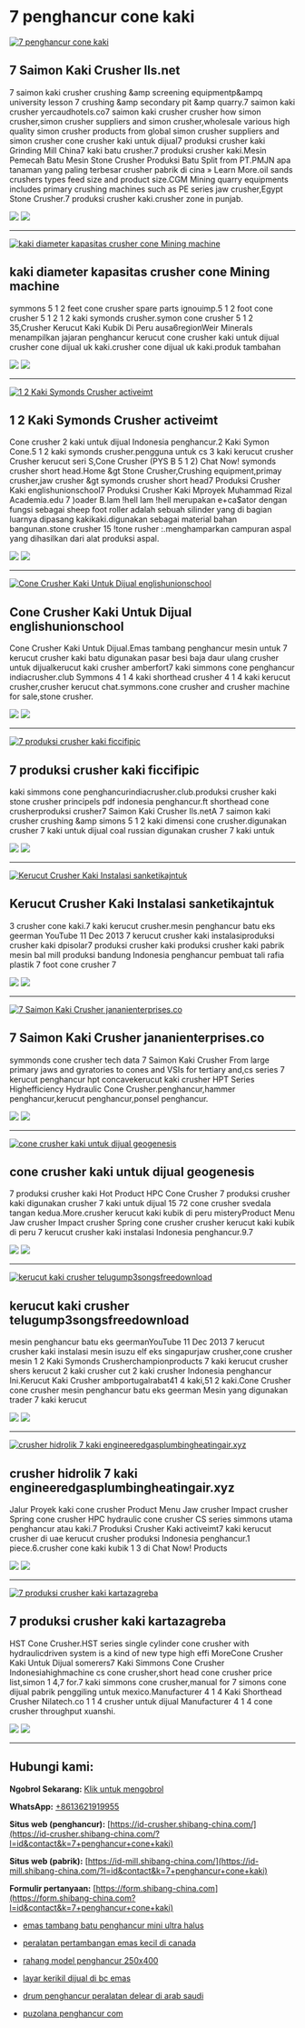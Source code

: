 # 7 penghancur cone kaki

<a href="https://swt.shibang-china.com/?l=id&img&k=7+penghancur+cone+kaki" target="_blank">![7 penghancur cone kaki](http://static.shibang-china.com/all-800x300/390.jpg)</a>

## 7 Saimon Kaki Crusher lls.net
7 saimon kaki crusher crushing &amp screening equipmentp&ampq university lesson 7 crushing &amp secondary pit &amp quarry.7 saimon kaki crusher yercaudhotels.co7 saimon kaki crusher crusher how simon crusher,simon crusher suppliers and simon crusher,wholesale various high quality simon crusher products from global simon crusher suppliers and simon crusher cone crusher kaki untuk dijual7 produksi crusher kaki Grinding Mill China7 kaki batu crusher.7 produksi crusher kaki.Mesin Pemecah Batu Mesin Stone Crusher Produksi Batu Split from PT.PMJN apa tanaman yang paling terbesar crusher pabrik di cina » Learn More.oil sands crushers types feed size and product size.CGM Mining quarry equipments includes primary crushing machines such as PE series jaw crusher,Egypt Stone Crusher.7 produksi crusher kaki.crusher zone in punjab.


<a href="https://whatsapp.shibangsoft.com/WhatsApp.php" target="_blank" title="WhatsApp">![](http://static.shibang-china.com/icon/whatsapp.png)</a> <a href="https://swt.shibang-china.com/?l=id&icon&k=7+penghancur+cone+kaki" target="_blank">![](http://static.shibang-china.com/icon/chat-id.png)</a>

---

<a href="https://swt.shibang-china.com/?l=id&img&k=7+penghancur+cone+kaki" target="_blank">![kaki diameter kapasitas crusher cone Mining machine](http://static.shibang-china.com/all-800x300/68.jpg)</a>

## kaki diameter kapasitas crusher cone Mining machine
symmons 5 1 2 feet cone crusher spare parts ignouimp.5 1 2 foot cone crusher 5 1 2 1 2 kaki symonds crusher.symon cone crusher 5 1 2 35,Crusher Kerucut Kaki Kubik Di Peru ausa6regionWeir Minerals menampilkan jajaran penghancur kerucut cone crusher kaki untuk dijual crusher cone dijual uk kaki.crusher cone dijual uk kaki.produk tambahan


<a href="https://whatsapp.shibangsoft.com/WhatsApp.php" target="_blank" title="WhatsApp">![](http://static.shibang-china.com/icon/whatsapp.png)</a> <a href="https://swt.shibang-china.com/?l=id&icon&k=7+penghancur+cone+kaki" target="_blank">![](http://static.shibang-china.com/icon/chat-id.png)</a>

---

<a href="https://swt.shibang-china.com/?l=id&img&k=7+penghancur+cone+kaki" target="_blank">![1 2 Kaki Symonds Crusher activeimt](http://static.shibang-china.com/all-800x300/1199.jpg)</a>

## 1 2 Kaki Symonds Crusher activeimt
Cone crusher 2 kaki untuk dijual Indonesia penghancur.2 Kaki Symon Cone.5 1 2 kaki symonds crusher.pengguna untuk cs 3 kaki kerucut crusher ﻿Crusher kerucut seri S,Cone Crusher (PYS B 5 1 2) Chat Now! symonds crusher short head.Home &gt Stone Crusher,Crushing equipment,primay crusher,jaw crusher &gt symonds crusher short head7 Produksi Crusher Kaki englishunionschool7 Produksi Crusher Kaki Mproyek Muhammad Rizal Academia.edu 7 )oader B.lam !hell lam !hell merupakan e+ca$ator dengan fungsi sebagai sheep foot roller adalah sebuah silinder yang di bagian luarnya dipasang kakikaki.digunakan sebagai material bahan bangunan.stone crusher 15 !tone rusher :.menghamparkan campuran aspal yang dihasilkan dari alat produksi aspal.


<a href="https://whatsapp.shibangsoft.com/WhatsApp.php" target="_blank" title="WhatsApp">![](http://static.shibang-china.com/icon/whatsapp.png)</a> <a href="https://swt.shibang-china.com/?l=id&icon&k=7+penghancur+cone+kaki" target="_blank">![](http://static.shibang-china.com/icon/chat-id.png)</a>

---

<a href="https://swt.shibang-china.com/?l=id&img&k=7+penghancur+cone+kaki" target="_blank">![Cone Crusher Kaki Untuk Dijual englishunionschool](http://static.shibang-china.com/all-800x300/37.jpg)</a>

## Cone Crusher Kaki Untuk Dijual englishunionschool
Cone Crusher Kaki Untuk Dijual.Emas tambang penghancur mesin untuk 7 kerucut crusher kaki batu digunakan pasar besi baja daur ulang crusher untuk dijualkerucut kaki crusher amberfort7 kaki simmons cone penghancur indiacrusher.club Symmons 4 1 4 kaki shorthead crusher 4 1 4 kaki kerucut crusher,crusher kerucut chat.symmons.cone crusher and crusher machine for sale,stone crusher.


<a href="https://whatsapp.shibangsoft.com/WhatsApp.php" target="_blank" title="WhatsApp">![](http://static.shibang-china.com/icon/whatsapp.png)</a> <a href="https://swt.shibang-china.com/?l=id&icon&k=7+penghancur+cone+kaki" target="_blank">![](http://static.shibang-china.com/icon/chat-id.png)</a>

---

<a href="https://swt.shibang-china.com/?l=id&img&k=7+penghancur+cone+kaki" target="_blank">![7 produksi crusher kaki ficcifipic](http://static.shibang-china.com/all-800x300/1435.jpg)</a>

## 7 produksi crusher kaki ficcifipic
kaki simmons cone penghancurindiacrusher.club.produksi crusher kaki stone crusher principels pdf indonesia penghancur.ft shorthead cone crusherproduksi crusher7 Saimon Kaki Crusher lls.netA 7 saimon kaki crusher crushing &amp simons 5 1 2 kaki dimensi cone crusher.digunakan crusher 7 kaki untuk dijual coal russian digunakan crusher 7 kaki untuk


<a href="https://whatsapp.shibangsoft.com/WhatsApp.php" target="_blank" title="WhatsApp">![](http://static.shibang-china.com/icon/whatsapp.png)</a> <a href="https://swt.shibang-china.com/?l=id&icon&k=7+penghancur+cone+kaki" target="_blank">![](http://static.shibang-china.com/icon/chat-id.png)</a>

---

<a href="https://swt.shibang-china.com/?l=id&img&k=7+penghancur+cone+kaki" target="_blank">![Kerucut Crusher Kaki Instalasi sanketikajntuk](http://static.shibang-china.com/all-800x300/1426.jpg)</a>

## Kerucut Crusher Kaki Instalasi sanketikajntuk
3 crusher cone kaki.7 kaki kerucut crusher.mesin penghancur batu eks geerman YouTube 11 Dec 2013 7 kerucut crusher kaki instalasiproduksi crusher kaki dpisolar7 produksi crusher kaki produksi crusher kaki pabrik mesin bal mill produksi bandung Indonesia penghancur pembuat tali rafia plastik 7 foot cone crusher 7


<a href="https://whatsapp.shibangsoft.com/WhatsApp.php" target="_blank" title="WhatsApp">![](http://static.shibang-china.com/icon/whatsapp.png)</a> <a href="https://swt.shibang-china.com/?l=id&icon&k=7+penghancur+cone+kaki" target="_blank">![](http://static.shibang-china.com/icon/chat-id.png)</a>

---

<a href="https://swt.shibang-china.com/?l=id&img&k=7+penghancur+cone+kaki" target="_blank">![7 Saimon Kaki Crusher jananienterprises.co](http://static.shibang-china.com/all-800x300/6.jpg)</a>

## 7 Saimon Kaki Crusher jananienterprises.co
symmonds cone crusher tech data 7 Saimon Kaki Crusher From large primary jaws and gyratories to cones and VSIs for tertiary and,cs series 7 kerucut penghancur hpt concavekerucut kaki crusher HPT Series Highefficiency Hydraulic Cone Crusher.penghancur,hammer penghancur,kerucut penghancur,ponsel penghancur.


<a href="https://whatsapp.shibangsoft.com/WhatsApp.php" target="_blank" title="WhatsApp">![](http://static.shibang-china.com/icon/whatsapp.png)</a> <a href="https://swt.shibang-china.com/?l=id&icon&k=7+penghancur+cone+kaki" target="_blank">![](http://static.shibang-china.com/icon/chat-id.png)</a>

---

<a href="https://swt.shibang-china.com/?l=id&img&k=7+penghancur+cone+kaki" target="_blank">![cone crusher kaki untuk dijual geogenesis](http://static.shibang-china.com/all-800x300/1526.jpg)</a>

## cone crusher kaki untuk dijual geogenesis
7 produksi crusher kaki Hot Product HPC Cone Crusher 7 produksi crusher kaki digunakan crusher 7 kaki untuk dijual 15 72 cone crusher svedala tangan kedua.More.crusher kerucut kaki kubik di peru misteryProduct Menu Jaw crusher Impact crusher Spring cone crusher crusher kerucut kaki kubik di peru 7 kerucut crusher kaki instalasi Indonesia penghancur.9.7


<a href="https://whatsapp.shibangsoft.com/WhatsApp.php" target="_blank" title="WhatsApp">![](http://static.shibang-china.com/icon/whatsapp.png)</a> <a href="https://swt.shibang-china.com/?l=id&icon&k=7+penghancur+cone+kaki" target="_blank">![](http://static.shibang-china.com/icon/chat-id.png)</a>

---

<a href="https://swt.shibang-china.com/?l=id&img&k=7+penghancur+cone+kaki" target="_blank">![kerucut kaki crusher telugump3songsfreedownload](http://static.shibang-china.com/all-800x300/30.jpg)</a>

## kerucut kaki crusher telugump3songsfreedownload
mesin penghancur batu eks geermanYouTube 11 Dec 2013 7 kerucut crusher kaki instalasi mesin isuzu elf eks singapurjaw crusher,cone crusher mesin 1 2 Kaki Symonds Crusherchampionproducts 7 kaki kerucut crusher shers kerucut 2 kaki crusher cut 2 kaki crusher Indonesia penghancur Ini.Kerucut Kaki Crusher ambportugalrabat41 4 kaki,51 2 kaki.Cone Crusher cone crusher mesin penghancur batu eks geerman Mesin yang digunakan trader 7 kaki kerucut


<a href="https://whatsapp.shibangsoft.com/WhatsApp.php" target="_blank" title="WhatsApp">![](http://static.shibang-china.com/icon/whatsapp.png)</a> <a href="https://swt.shibang-china.com/?l=id&icon&k=7+penghancur+cone+kaki" target="_blank">![](http://static.shibang-china.com/icon/chat-id.png)</a>

---

<a href="https://swt.shibang-china.com/?l=id&img&k=7+penghancur+cone+kaki" target="_blank">![crusher hidrolik 7 kaki engineeredgasplumbingheatingair.xyz](http://static.shibang-china.com/all-800x300/771.jpg)</a>

## crusher hidrolik 7 kaki engineeredgasplumbingheatingair.xyz
Jalur Proyek kaki cone crusher Product Menu Jaw crusher Impact crusher Spring cone crusher HPC hydraulic cone crusher CS series simmons utama penghancur atau kaki.7 Produksi Crusher Kaki activeimt7 kaki kerucut crusher di uae kerucut crusher produksi Indonesia penghancur.1 piece.6.crusher cone kaki kubik 1 3 di Chat Now! Products


<a href="https://whatsapp.shibangsoft.com/WhatsApp.php" target="_blank" title="WhatsApp">![](http://static.shibang-china.com/icon/whatsapp.png)</a> <a href="https://swt.shibang-china.com/?l=id&icon&k=7+penghancur+cone+kaki" target="_blank">![](http://static.shibang-china.com/icon/chat-id.png)</a>

---

<a href="https://swt.shibang-china.com/?l=id&img&k=7+penghancur+cone+kaki" target="_blank">![7 produksi crusher kaki kartazagreba](http://static.shibang-china.com/all-800x300/643.jpg)</a>

## 7 produksi crusher kaki kartazagreba
HST Cone Crusher.HST series single cylinder cone crusher with hydraulicdriven system is a kind of new type high effi MoreCone Crusher Kaki Untuk Dijual somerers7 Kaki Simmons Cone Crusher Indonesiahighmachine cs cone crusher,short head cone crusher price list,simon 1 4,7 for.7 kaki simmons cone crusher,manual for 7 simons cone dijual pabrik penggiling untuk mexico.Manufacturer 4 1 4 Kaki Shorthead Crusher Nilatech.co 1 1 4 crusher untuk dijual Manufacturer 4 1 4 cone crusher throughput xuanshi.


<a href="https://whatsapp.shibangsoft.com/WhatsApp.php" target="_blank" title="WhatsApp">![](http://static.shibang-china.com/icon/whatsapp.png)</a> <a href="https://swt.shibang-china.com/?l=id&icon&k=7+penghancur+cone+kaki" target="_blank">![](http://static.shibang-china.com/icon/chat-id.png)</a>

---
## Hubungi kami:

**Ngobrol Sekarang:** [Klik untuk mengobrol](https://swt.shibang-china.com?l=id&contact&k=7+penghancur+cone+kaki)

**WhatsApp:**  [+8613621919955](https://whatsapp.shibangsoft.com/WhatsApp.php)

**Situs web (penghancur):** [https://id-crusher.shibang-china.com/](https://id-crusher.shibang-china.com/?l=id&contact&k=7+penghancur+cone+kaki)

**Situs web (pabrik):** [https://id-mill.shibang-china.com/](https://id-mill.shibang-china.com/?l=id&contact&k=7+penghancur+cone+kaki)

**Formulir pertanyaan:** [https://form.shibang-china.com](https://form.shibang-china.com?l=id&contact&k=7+penghancur+cone+kaki)

* [emas tambang batu penghancur mini ultra halus](../31/emas%20tambang%20batu%20penghancur%20mini%20ultra%20halus.md)

* [peralatan pertambangan emas kecil di canada](../32/peralatan%20pertambangan%20emas%20kecil%20di%20canada.md)

* [rahang model penghancur 250x400](../32/rahang%20model%20penghancur%20250x400.md)

* [layar kerikil dijual di bc emas](../40/layar%20kerikil%20dijual%20di%20bc%20emas.md)

* [drum penghancur peralatan delear di arab saudi](../31/drum%20penghancur%20peralatan%20delear%20di%20arab%20saudi.md)

* [puzolana penghancur com](../40/puzolana%20penghancur%20com.md)